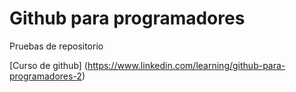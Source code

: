 # Github para programadores

Pruebas de repositorio

[Curso de github] (https://www.linkedin.com/learning/github-para-programadores-2)
